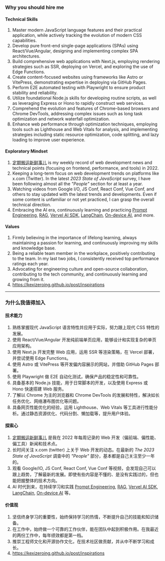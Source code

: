 ### Why you should hire me

#### Technical Skills
1. Master modern JavaScript language features and their practical application, while actively tracking the evolution of modern CSS capabilities.
2. Develop pure front-end single-page applications (SPAs) using React/Vue/Angular, designing and implementing complex SPA architectures.
3. Build comprehensive web applications with Next.js, employing rendering strategies such as SSR, deploying on Vercel, and exploring the use of Edge Functions.
4. Create content-focused websites using frameworks like Astro or VitePress, demonstrating expertise in deploying via GitHub Pages.
5. Perform E2E automated testing with Playwright to ensure product stability and reliability.
6. Utilize foundational Node.js skills for developing routine scripts, as well as leveraging Express or Hono to rapidly construct web services.
7. Comprehend the evolution and features of Chrome-based browsers and Chrome DevTools, addressing complex issues such as long task optimization and network waterfall optimization.
8. Enhance web performance through optimization techniques, employing tools such as Lighthouse and Web Vitals for analysis, and implementing strategies including static resource optimization, code splitting, and lazy loading to improve user experience.

#### Exploratory Mindset
1. [定期搬运新鲜事儿](https://mp.weixin.qq.com/mp/appmsgalbum?__biz=MzAxMzE0NDY4MA==&action=getalbum&album_id=2135671686573129731&scene=126#wechat_redirect) is my weekly record of web development news and technical points (focusing on frontend, performance, and tools) in 2022.
2. Keeping a long-term focus on web development trends on platforms like x.com (Twitter). In the latest *2023 State of JavaScript* survey, I have been following almost all the *"People"* section for at least a year.
3. Watching videos from Google I/O, JS Conf, React Conf, Vue Conf, and others to stay updated with the latest trends and developments. Even if some content is unfamiliar or not yet practiced, I can grasp the overall technical direction.
4. Embracing the AI era, continuously learning and practicing [Prompt Engineering](https://kexizeroing.github.io/post/a-guide-to-prompt-engineering), [RAG](https://kexizeroing.github.io/post/notes-on-domain-specific-chatgpt), [Vervel AI SDK](https://kexizeroing.github.io/post/unlock-the-power-of-generative-ui), [LangChain](https://github.com/kexiZeroing/langchain-llamaindex-ollama), [On-device AI](https://github.com/explainers-by-googlers/prompt-api), and more.

#### Values
1. Firmly believing in the importance of lifelong learning, always maintaining a passion for learning, and continuously improving my skills and knowledge base.
2. Being a reliable team member in the workplace, positively contributing to the team. In my last two jobs, I consistently received top performance ratings each year.
3. Advocating for engineering culture and open-source collaboration, contributing to the tech community, and continuously learning and growing from it.
4. https://kexizeroing.github.io/post/inspirations

---

### 为什么我值得加入

#### 技术能力
1. 熟练掌握现代 JavaScript 语言特性并应用于实际，努力跟上现代 CSS 特性的发展。
2. 使用 React/Vue/Angular 开发纯前端单页应用，能够设计和实现复杂的单页应用架构。
3. 使用 Next.js 开发完整 Web 应用，运用 SSR 等渲染策略，在 Vercel 部署，并尝试使用 Edge Functions。
4. 使用 Astro 或 VitePress 等开发偏内容展示的网站，并借助 GitHub Pages 部署。
5. 使用 Playwright 做 E2E 自动化测试，确保产品的稳定性和可靠性。
6. 具备基本的 Node.js 技能，用于日常脚本的开发，以及使用 Express 或 Hono 快速搭建 Web 服务。
7. 了解以 Chrome 为主的浏览器和 Chrome DevTools 的发展和特性，解决如长任务优化、网络瀑布图优化等问题。
8. 具备网页性能优化的经验，运用 Lighthouse、Web Vitals 等工具进行性能分析。通过静态资源优化、代码分割、懒加载等，提升用户体验。

#### 探索心
1. [定期搬运新鲜事儿](https://mp.weixin.qq.com/mp/appmsgalbum?__biz=MzAxMzE0NDY4MA==&action=getalbum&album_id=2135671686573129731&scene=126#wechat_redirect) 是我在 2022 年每周记录的 Web 开发（偏前端、偏性能、偏工具）新闻和技术点。
2. 长时间关注 x.com (twitter) 上关于 Web 开发的动态。在最新的 *The 2023 State of JavaScript* 调查中的 *"People"* 部分，基本都是自己关注至少一年的。
3. 观看 Google/IO, JS Conf, React Conf, Vue Conf 等视频，会发现自己可以跟上趋势，了解最新的发展。即使有些内容是不懂的、是没有实践过的，但也能把握整体的技术方向。
4. AI 时代到来，在持续学习和实践 [Prompt Engineering](https://kexizeroing.github.io/post/a-guide-to-prompt-engineering), [RAG](https://kexizeroing.github.io/post/notes-on-domain-specific-chatgpt), [Vervel AI SDK](https://kexizeroing.github.io/post/unlock-the-power-of-generative-ui), [LangChain](https://github.com/kexiZeroing/langchain-llamaindex-ollama), [On-device AI](https://github.com/explainers-by-googlers/prompt-api) 等。

#### 价值观
1. 坚信终身学习的重要性，始终保持学习的热情，不断提升自己的技能和知识储备。
2. 在工作中，始终做一个可靠的工作伙伴，能在团队中起到积极作用。在我最近的两份工作中，每年绩效都是第一档。
3. 推崇工程师文化和开源协作文化，在技术社区做贡献，并从中不断学习和成长。
4. https://kexizeroing.github.io/post/inspirations
